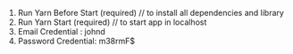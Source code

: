 1. Run Yarn Before Start (required) // to install all dependencies and library
2. Run Yarn Start (required) // to start app in localhost
3. Email Credential : johnd
4. Password Credential: m38rmF$
